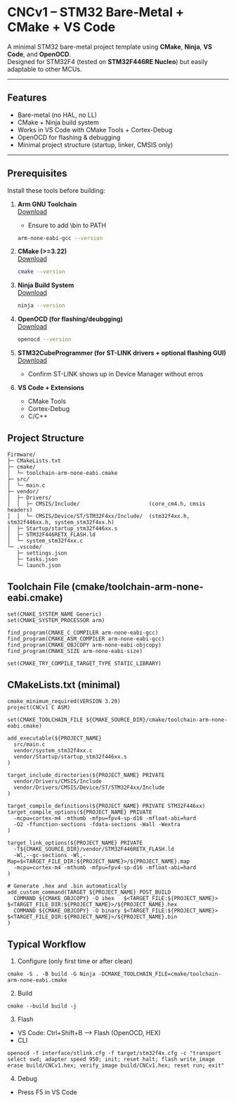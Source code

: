 # CNCv1 – STM32 Bare-Metal + CMake + VS Code

A minimal STM32 bare-metal project template using **CMake**, **Ninja**, **VS Code**, and **OpenOCD**.  
Designed for STM32F4 (tested on **STM32F446RE Nucleo**) but easily adaptable to other MCUs.

---

## Features
- Bare-metal (no HAL, no LL)
- CMake + Ninja build system
- Works in VS Code with CMake Tools + Cortex-Debug
- OpenOCD for flashing & debugging
- Minimal project structure (startup, linker, CMSIS only)

---

## Prerequisites

Install these tools before building:

1. **Arm GNU Toolchain**  
   [Download](https://developer.arm.com/downloads/-/arm-gnu-toolchain-downloads)  
   - Ensure to add <install>\bin to PATH
   ```sh
   arm-none-eabi-gcc --version

2. **CMake (>=3.22)**  
   [Download](https://cmake.org/download/)  
   ```sh
   cmake --version

3. **Ninja Build System**  
   [Download](https://github.com/ninja-build/ninja)  
   ```sh
   ninja --version

4. **OpenOCD (for flashing/deubgging)**  
   [Download](https://gnutoolchains.com/arm-eabi/openocd/)  
   ```sh
   openocd --version

5. **STM32CubeProgrammer (for ST-LINK drivers + optional flashing GUI)**  
   [Download](https://www.st.com/en/development-tools/stm32cubeprog.html)  
   - Confirm ST-LINK shows up in Device Manager without erros

6. **VS Code + Extensions**  
   - CMake Tools
   - Cortex-Debug
   - C/C++

## Project Structure 
```
Firmware/
├─ CMakeLists.txt
├─ cmake/
│  └─ toolchain-arm-none-eabi.cmake
├─ src/
│  └─ main.c
├─ vendor/
│  ├─ Drivers/
│  │  ├─ CMSIS/Include/                      (core_cm4.h, cmsis headers)
│  │  └─ CMSIS/Device/ST/STM32F4xx/Include/  (stm32f4xx.h, stm32f446xx.h, system_stm32f4xx.h)
│  ├─ Startup/startup_stm32f446xx.s
│  ├─ STM32F446RETX_FLASH.ld
│  └─ system_stm32f4xx.c
└─ .vscode/
   ├─ settings.json
   ├─ tasks.json
   └─ launch.json
```

## Toolchain File (cmake/toolchain-arm-none-eabi.cmake)
```
set(CMAKE_SYSTEM_NAME Generic)
set(CMAKE_SYSTEM_PROCESSOR arm)

find_program(CMAKE_C_COMPILER arm-none-eabi-gcc)
find_program(CMAKE_ASM_COMPILER arm-none-eabi-gcc)
find_program(CMAKE_OBJCOPY arm-none-eabi-objcopy)
find_program(CMAKE_SIZE arm-none-eabi-size)

set(CMAKE_TRY_COMPILE_TARGET_TYPE STATIC_LIBRARY)
```

## CMakeLists.txt (minimal)
```
cmake_minimum_required(VERSION 3.20)
project(CNCv1 C ASM)

set(CMAKE_TOOLCHAIN_FILE ${CMAKE_SOURCE_DIR}/cmake/toolchain-arm-none-eabi.cmake)

add_executable(${PROJECT_NAME}
  src/main.c
  vendor/system_stm32f4xx.c
  vendor/Startup/startup_stm32f446xx.s
)

target_include_directories(${PROJECT_NAME} PRIVATE
  vendor/Drivers/CMSIS/Include
  vendor/Drivers/CMSIS/Device/ST/STM32F4xx/Include
)

target_compile_definitions(${PROJECT_NAME} PRIVATE STM32F446xx)
target_compile_options(${PROJECT_NAME} PRIVATE
  -mcpu=cortex-m4 -mthumb -mfpu=fpv4-sp-d16 -mfloat-abi=hard
  -O2 -ffunction-sections -fdata-sections -Wall -Wextra
)

target_link_options(${PROJECT_NAME} PRIVATE
  -T${CMAKE_SOURCE_DIR}/vendor/STM32F446RETX_FLASH.ld
  -Wl,--gc-sections -Wl,-Map=$<TARGET_FILE_DIR:${PROJECT_NAME}>/${PROJECT_NAME}.map
  -mcpu=cortex-m4 -mthumb -mfpu=fpv4-sp-d16 -mfloat-abi=hard
)

# Generate .hex and .bin automatically
add_custom_command(TARGET ${PROJECT_NAME} POST_BUILD
  COMMAND ${CMAKE_OBJCOPY} -O ihex   $<TARGET_FILE:${PROJECT_NAME}> $<TARGET_FILE_DIR:${PROJECT_NAME}>/${PROJECT_NAME}.hex
  COMMAND ${CMAKE_OBJCOPY} -O binary $<TARGET_FILE:${PROJECT_NAME}> $<TARGET_FILE_DIR:${PROJECT_NAME}>/${PROJECT_NAME}.bin
)
```
## Typical Workflow
1. Configure (only first time or after clean)
```
cmake -S . -B build -G Ninja -DCMAKE_TOOLCHAIN_FILE=cmake/toolchain-arm-none-eabi.cmake
```
2. Build
```
cmake --build build -j
```
3. Flash
- VS Code: Ctrl+Shift+B --> Flash (OpenOCD, HEX)
- CLI
```
openocd -f interface/stlink.cfg -f target/stm32f4x.cfg -c "transport select swd; adapter speed 950; init; reset halt; flash write_image erase build/CNCv1.hex; verify_image build/CNCv1.hex; reset run; exit"
```
4. Debug
- Press F5 in VS Code
